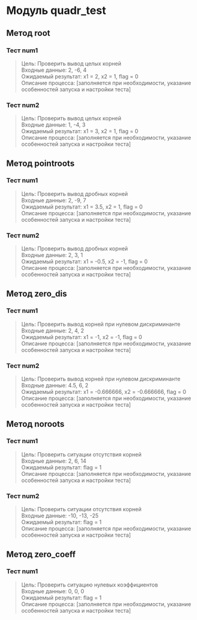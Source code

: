 # Модуль quadr_test

## Метод root  
### Тест num1  
>Цель: Проверить вывод целых корней   
Входные данные: 2, -6, 4  
Ожидаемый результат: x1 = 2, x2 = 1, flag = 0  
>Описание процесса: [заполняется при необходимости, указание особенностей запуска и настройки теста]  

### Тест num2
>Цель: Проверить вывод целых корней  
Входные данные: 1, -4, 3  
Ожидаемый результат: x1 = 3, x2 = 1, flag = 0  
>Описание процесса: [заполняется при необходимости, указание особенностей запуска и настройки теста]  


## Метод pointroots  
### Тест num1  
>Цель: Проверить вывод дробных корней  
Входные данные: 2, -9, 7  
Ожидаемый результат: x1 = 3.5, x2 = 1, flag = 0  
>Описание процесса: [заполняется при необходимости, указание особенностей запуска и настройки теста]  

### Тест num2  
>Цель: Проверить вывод дробных корней   
Входные данные: 2, 3, 1  
Ожидаемый результат: x1 = -0.5, x2 = -1, flag = 0  
>Описание процесса: [заполняется при необходимости, указание особенностей запуска и настройки теста]  


## Метод zero_dis  
### Тест num1  
>Цель: Проверить вывод корней при нулевом дискриминанте  
Входные данные: 2, 4, 2  
Ожидаемый результат: x1 = -1, x2 = -1, flag = 0  
Описание процесса: [заполняется при необходимости, указание особенностей запуска и настройки теста]  
 
### Тест num2  
>Цель: Проверить вывод корней при нулевом дискриминанте  
Входные данные: 4.5, 6, 2  
Ожидаемый результат: x1 = -0.666666, x2 = -0.666666, flag = 0  
Описание процесса: [заполняется при необходимости, указание особенностей запуска и настройки теста]  


## Метод noroots  
### Тест num1  
>Цель: Проверить ситуации отсутствия корней  
Входные данные: 2, 6, 14  
Ожидаемый результат: flag = 1  
Описание процесса: [заполняется при необходимости, указание особенностей запуска и настройки теста]  

### Тест num2  
>Цель: Проверить ситуации отсутствия корней  
Входные данные: -10, -13, -25  
Ожидаемый результат: flag = 1  
Описание процесса: [заполняется при необходимости, указание особенностей запуска и настройки теста]  


## Метод zero_coeff  
### Тест num1  
>Цель: Проверить ситуацию нулевых коэффициентов  
Входные данные: 0, 0, 0  
Ожидаемый результат: flag = 1  
Описание процесса: [заполняется при необходимости, указание особенностей запуска и настройки теста]  
